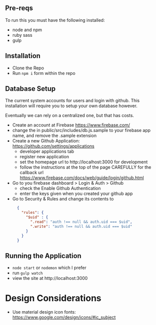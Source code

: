 ## Pre-reqs
To run this you must have the following installed:
- node and npm
- ruby sass
- gulp


## Installation

- Clone the Repo
- Run ```npm i``` form within the repo


## Database Setup
The current system accounts for users and login with github.
This installation will require you to setup your own database however.

Eventually we can rely on a centralized one, but that has costs.


- Create an account at Firebase https://www.firebase.com/
- change the <your db-name> in public/src/includes/db.js.sample to your
  firebase app name, and remove the .sample extension
- Create a new Github Application: https://github.com/settings/applications
  - developer applications tab
  - register new application
  - set the homepage url to http://localhost:3000 for development
  - follow the instructions at the top of the page CAREFULLY for the callback
    url https://www.firebase.com/docs/web/guide/login/github.html
- Go to you firebase dashboard > Login & Auth > Github
  - check the Enable Github Authentication
  - enter the keys given when you created your github app
- Go to Security & Rules and change its contents to
  ```json
    {
      "rules": {
        "$uid" : {
          ".read": "auth !== null && auth.uid === $uid",
          ".write": "auth !== null && auth.uid === $uid"
        }
      }
    }
  ```

## Running the Application
- ```node start``` or ```nodemon``` which I prefer
- run ```gulp watch```
- view the site at http://localhost:3000


# Design Considerations

- Use material design icon fonts: https://www.google.com/design/icons/#ic_subject
